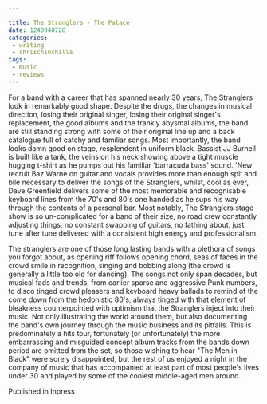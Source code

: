 ```yaml
---

title: The Stranglers - The Palace
date: 1240940728
categories:
 - writing
 - chrischinchilla
tags: 
 - music 
 - reviews
---
```


For a band with a career that has spanned nearly 30 years, The Stranglers look in remarkably good shape. Despite the drugs, the changes in musical direction, losing their original singer, losing their original singer's replacement, the good albums and the frankly abysmal albums, the band are still standing strong with some of their original line up and a back catalogue full of catchy and familiar songs. Most importantly, the band looks damn good on stage, resplendent in uniform black. Bassist JJ Burnell is built like a tank, the veins on his neck showing above a tight muscle hugging t-shirt as he pumps out his familiar 'barracuda bass' sound. 'New' recruit Baz Warne on guitar and vocals provides more than enough spit and bile necessary to deliver the songs of the Stranglers, whilst, cool as ever, Dave Greenfield delivers some of the most memorable and recognisable keyboard lines from the 70's and 80's one handed as he sups his way through the contents of a personal bar. Most notably, The Stranglers stage show is so un-complicated for a band of their size, no road crew constantly adjusting things, no constant swapping of guitars, no fathing about, just tune after tune delivered with a consistent high energy and professionalism.

The stranglers are one of those long lasting bands with a plethora of songs you forgot about, as opening riff follows opening chord, seas of faces in the crowd smile in recognition, singing and bobbing along (the crowd is generally a little too old for dancing). The songs not only span decades, but musical fads and trends, from earlier sparse and aggressive Punk numbers, to disco tinged crowd pleasers and keyboard heavy ballads to remind of the come down from the hedonistic 80's, always tinged with that element of bleakness counterpointed with optimism that the Stranglers inject into their music. Not only illustrating the world around them, but also documenting the band's own journey through the music business and its pitfalls. This is predominately a hits tour, fortunately (or unfortunately) the more embarrassing and misguided concept album tracks from the bands down period are omitted from the set, so those wishing to hear "The Men in Black" were sorely disappointed, but the rest of us enjoyed a night in the company of music that has accompanied at least part of most people's lives under 30 and played by some of the coolest middle-aged men around.

Published in Inpress
